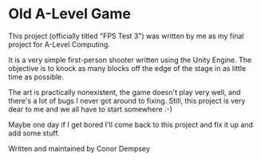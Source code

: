 # Old A-Level Game

This project (officially titled "FPS Test 3") was written by me as my final project for A-Level Computing. 

It is a very simple first-person shooter written using the Unity Engine. The objective is to knock as many blocks off the edge of the stage in as little time as possible.

The art is practically nonexistent, the game doesn't play very well, and there's a lot of bugs I never got around to fixing. Still, this project is very dear to me and we all have to start somewhere :-)

Maybe one day if I get bored I'll come back to this project and fix it up and add some stuff.

Written and maintained by Conor Dempsey